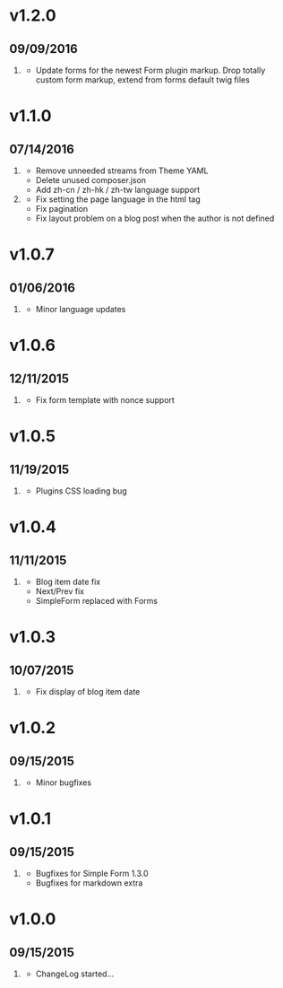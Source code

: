 # v1.2.0
## 09/09/2016

1. [](#improved)
    * Update forms for the newest Form plugin markup. Drop totally custom form markup, extend from forms default twig files

# v1.1.0
## 07/14/2016

1. [](#improved)
    * Remove unneeded streams from Theme YAML
    * Delete unused composer.json
    * Add zh-cn / zh-hk / zh-tw language support
1. [](#bugfix)
    * Fix setting the page language in the html tag
    * Fix pagination
    * Fix layout problem on a blog post when the author is not defined

# v1.0.7
## 01/06/2016

1. [](#bugfix)
    * Minor language updates

# v1.0.6
## 12/11/2015

1. [](#bugfix)
    * Fix form template with nonce support

# v1.0.5
## 11/19/2015

1. [](#bugfix)
    * Plugins CSS loading bug

# v1.0.4
## 11/11/2015

1. [](#bugfix)
    * Blog item date fix
    * Next/Prev fix
    * SimpleForm replaced with Forms

# v1.0.3
## 10/07/2015

1. [](#bugfix)
    * Fix display of blog item date

# v1.0.2
## 09/15/2015

1. [](#new)
    * Minor bugfixes

# v1.0.1
## 09/15/2015

1. [](#new)
    * Bugfixes for Simple Form 1.3.0
    * Bugfixes for markdown extra

# v1.0.0
## 09/15/2015

1. [](#new)
    * ChangeLog started...
